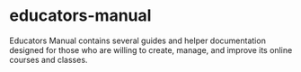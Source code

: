 # educators-manual
Educators Manual contains several guides and helper documentation designed for those who are willing to create, manage, and improve its online courses and classes.
